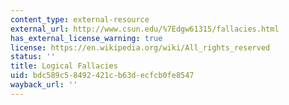 ```yaml
---
content_type: external-resource
external_url: http://www.csun.edu/%7Edgw61315/fallacies.html
has_external_license_warning: true
license: https://en.wikipedia.org/wiki/All_rights_reserved
status: ''
title: Logical Fallacies
uid: bdc589c5-8492-421c-b63d-ecfcb0fe8547
wayback_url: ''
---
```

